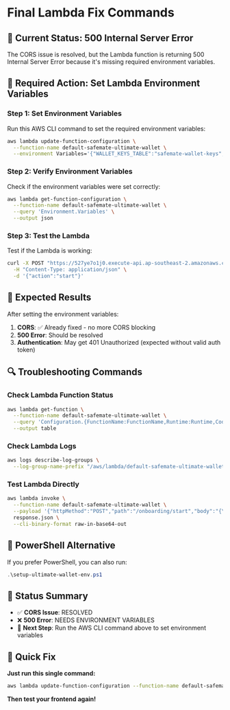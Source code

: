 # Final Lambda Fix Commands

## 🚨 **Current Status: 500 Internal Server Error**

The CORS issue is resolved, but the Lambda function is returning 500 Internal Server Error because it's missing required environment variables.

## 🔧 **Required Action: Set Lambda Environment Variables**

### **Step 1: Set Environment Variables**
Run this AWS CLI command to set the required environment variables:

```bash
aws lambda update-function-configuration \
  --function-name default-safemate-ultimate-wallet \
  --environment Variables='{"WALLET_KEYS_TABLE":"safemate-wallet-keys","WALLET_METADATA_TABLE":"safemate-wallet-metadata","APP_SECRETS_KMS_KEY_ID":"alias/safemate-app-secrets","WALLET_KMS_KEY_ID":"alias/safemate-wallet-keys","HEDERA_NETWORK":"testnet","AWS_REGION":"ap-southeast-2"}'
```

### **Step 2: Verify Environment Variables**
Check if the environment variables were set correctly:

```bash
aws lambda get-function-configuration \
  --function-name default-safemate-ultimate-wallet \
  --query 'Environment.Variables' \
  --output json
```

### **Step 3: Test the Lambda**
Test if the Lambda is working:

```bash
curl -X POST "https://527ye7o1j0.execute-api.ap-southeast-2.amazonaws.com/default/onboarding/start" \
  -H "Content-Type: application/json" \
  -d '{"action":"start"}'
```

## 🎯 **Expected Results**

After setting the environment variables:

1. **CORS**: ✅ Already fixed - no more CORS blocking
2. **500 Error**: Should be resolved
3. **Authentication**: May get 401 Unauthorized (expected without valid auth token)

## 🔍 **Troubleshooting Commands**

### **Check Lambda Function Status**
```bash
aws lambda get-function \
  --function-name default-safemate-ultimate-wallet \
  --query 'Configuration.{FunctionName:FunctionName,Runtime:Runtime,CodeSize:CodeSize}' \
  --output table
```

### **Check Lambda Logs**
```bash
aws logs describe-log-groups \
  --log-group-name-prefix "/aws/lambda/default-safemate-ultimate-wallet"
```

### **Test Lambda Directly**
```bash
aws lambda invoke \
  --function-name default-safemate-ultimate-wallet \
  --payload '{"httpMethod":"POST","path":"/onboarding/start","body":"{\"action\":\"start\"}","headers":{"Content-Type":"application/json"}}' \
  response.json \
  --cli-binary-format raw-in-base64-out
```

## 📝 **PowerShell Alternative**

If you prefer PowerShell, you can also run:

```powershell
.\setup-ultimate-wallet-env.ps1
```

## 🎉 **Status Summary**

- ✅ **CORS Issue**: RESOLVED
- ❌ **500 Error**: NEEDS ENVIRONMENT VARIABLES
- 🔄 **Next Step**: Run the AWS CLI command above to set environment variables

## 🚀 **Quick Fix**

**Just run this single command:**

```bash
aws lambda update-function-configuration --function-name default-safemate-ultimate-wallet --environment Variables='{"WALLET_KEYS_TABLE":"safemate-wallet-keys","WALLET_METADATA_TABLE":"safemate-wallet-metadata","APP_SECRETS_KMS_KEY_ID":"alias/safemate-app-secrets","WALLET_KMS_KEY_ID":"alias/safemate-wallet-keys","HEDERA_NETWORK":"testnet","AWS_REGION":"ap-southeast-2"}'
```

**Then test your frontend again!**

